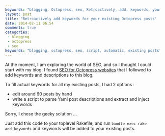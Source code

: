 ```yaml
---
keywords: "blogging, Octopress, seo, Retroactively, add, keywords, your, existing, posts"
layout: post
title: "Retroactively add keywords for your existing Octopress posts"
date: 2014-02-11 06:54
comments: true
categories:
 - blogging
 - octopress
 - seo
keywords: "blogging, octopress, seo, script, automatic, existing posts"
---
```

At the moment, I am exploring the world of SEO, and so I thought I could start with my blog. I found [SEO for Octopress websites](http://xit0.org/2013/05/seo-for-octopress-websites/) that I followed to add keywords and descriptions to this blog.

To fill actual keywords for all my existing posts, I had 2 options :

* edit around 60 posts by hand
* write a script to parse Yaml post descriptions and extract and inject keywords

Sorry, I chose the geeky solution ...

<p>
<script src="https://gist.github.com/philou/8929876.js"></script>
</p>

Just add this code to your toplevel Rakefile, and run ```bundle exec rake add_keywords``` and keywords will be added to your existing posts.
